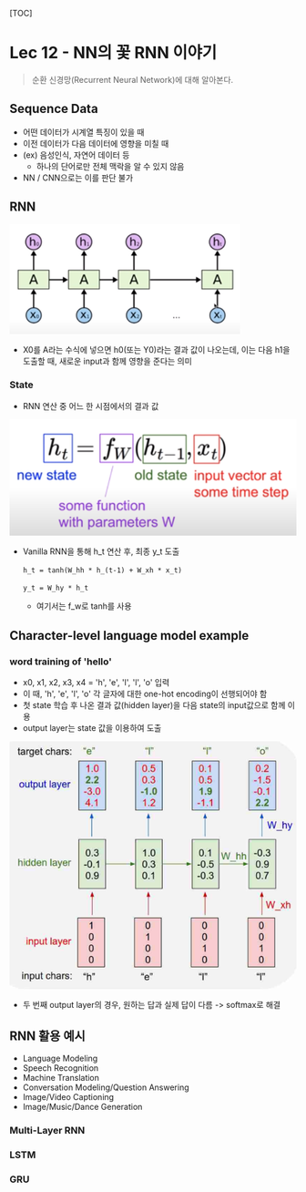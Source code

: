 [TOC]

# Lec 12 - NN의 꽃 RNN 이야기

> 순환 신경망(Recurrent Neural Network)에 대해 알아본다.

## Sequence Data

- 어떤 데이터가 시계열 특징이 있을 때
- 이전 데이터가 다음 데이터에 영향을 미칠 때
- (ex) 음성인식, 자연어 데이터 등
  - 하나의 단어로만 전체 맥락을 알 수 있지 않음
- NN / CNN으로는 이를 판단 불가

## RNN

![12_RNN_architecture](../MDImage/12_RNN_architecture.PNG)

- X0를 A라는 수식에 넣으면 h0(또는 Y0)라는 결과 값이 나오는데, 이는 다음 h1을 도출할 때, 새로운 input과 함께 영향을 준다는 의미

### State

- RNN 연산 중 어느 한 시점에서의 결과 값

![12_RNN_formula](../MDImage/12_RNN_formula.PNG)

- Vanilla RNN을 통해 h_t 연산 후, 최종 y_t 도출

  `h_t = tanh(W_hh * h_(t-1) + W_xh * x_t)`

  `y_t = W_hy * h_t`

  - 여기서는 f_w로 tanh를 사용

## Character-level language model example

### word training of  'hello' 

- x0, x1, x2, x3, x4 = 'h', 'e', 'l', 'l', 'o' 입력
- 이 때, 'h', 'e', 'l', 'o' 각 글자에 대한 one-hot encoding이 선행되어야 함
- 첫 state 학습 후 나온 결과 값(hidden layer)을 다음 state의 input값으로 함께 이용
- output layer는 state 값을 이용하여 도출

![12_RNN_hello_example](../MDImage/12_RNN_hello_example.PNG)

- 두 번째 output layer의 경우, 원하는 답과 실제 답이 다름 -> softmax로 해결



## RNN 활용 예시

- Language Modeling
- Speech Recognition
- Machine Translation
- Conversation Modeling/Question Answering
- Image/Video Captioning
- Image/Music/Dance Generation

### Multi-Layer RNN

### LSTM

### GRU
